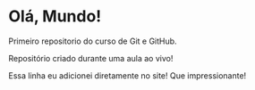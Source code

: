 # Olá, Mundo!
 Primeiro repositorio do curso de Git e GitHub.

 Repositório criado durante uma aula ao vivo!

 Essa linha eu adicionei diretamente no site! Que impressionante!
